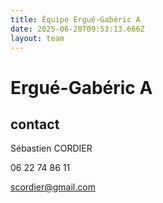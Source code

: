 ```yaml
---
title: Équipe Ergué-Gabéric A
date: 2025-06-20T09:53:13.666Z
layout: team
---
```


# Ergué-Gabéric A



## contact 

Sébastien CORDIER

06 22 74 86 11

scordier@gmail.com

